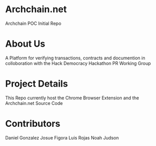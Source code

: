 # Archchain.net
Archchain POC Initial Repo

# About Us
A Platform for verifying transactions, contracts and documention in colloboration with the Hack Democracy Hackathon PR Working Group

# Project Details
This Repo currently host the Chrome Browser Extension and the Archchain.net Source Code

# Contributors
Daniel Gonzalez
Josue Figora
Luis Rojas
Noah Judson